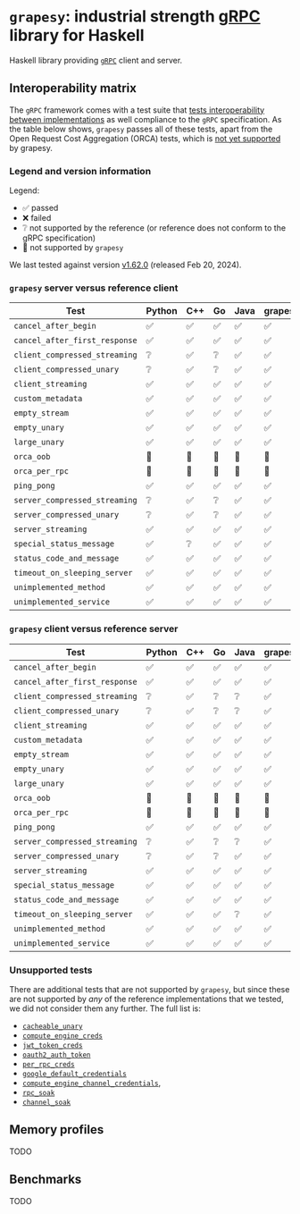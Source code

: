 # `grapesy`: industrial strength [gRPC][grpc:website] library for Haskell

Haskell library providing [`gRPC`][grpc:website] client and server.

## Interoperability matrix

The `gRPC` framework comes with a test suite that [tests interoperability
between implementations][grpc:interop] as well compliance to the `gRPC`
specification. As the table below shows, `grapesy` passes all of these tests,
apart from the Open Request Cost Aggregation (ORCA) tests, which is [not yet
supported][grapesy:issue:72-orca] by grapesy.

### Legend and version information

Legend:

* ✅ passed
* ❌ failed
* ❔ not supported by the reference (or reference does not conform to the gRPC
  specification)
* 🚫 not supported by `grapesy`

We last tested against version
[v1.62.0](https://github.com/grpc/grpc/releases/tag/v1.62.0) (released Feb 20,
2024).

### `grapesy` server versus reference client

| Test                          | Python | C++  | Go | Java | grapesy |
| ----------------------------- | ------ | ---- | -- | ---- | ------- |
| `cancel_after_begin`          | ✅      | ✅    | ✅  | ✅    | ✅       |
| `cancel_after_first_response` | ✅      | ✅    | ✅  | ✅    | ✅       |
| `client_compressed_streaming` | ❔      | ✅    | ❔  | ✅    | ✅       |
| `client_compressed_unary`     | ❔      | ✅    | ❔  | ✅    | ✅       |
| `client_streaming`            | ✅      | ✅    | ✅  | ✅    | ✅       |
| `custom_metadata`             | ✅      | ✅    | ✅  | ✅    | ✅       |
| `empty_stream`                | ✅      | ✅    | ✅  | ✅    | ✅       |
| `empty_unary`                 | ✅      | ✅    | ✅  | ✅    | ✅       |
| `large_unary`                 | ✅      | ✅    | ✅  | ✅    | ✅       |
| `orca_oob`                    | 🚫      | 🚫    | 🚫  | 🚫    | 🚫       |
| `orca_per_rpc`                | 🚫      | 🚫    | 🚫  | 🚫    | 🚫       |
| `ping_pong`                   | ✅      | ✅    | ✅  | ✅    | ✅       |
| `server_compressed_streaming` | ❔      | ✅    | ❔  | ✅    | ✅       |
| `server_compressed_unary`     | ❔      | ✅    | ❔  | ✅    | ✅       |
| `server_streaming`            | ✅      | ✅    | ✅  | ✅    | ✅       |
| `special_status_message`      | ✅      | ❔    | ✅  | ✅    | ✅       |
| `status_code_and_message`     | ✅      | ✅    | ✅  | ✅    | ✅       |
| `timeout_on_sleeping_server`  | ✅      | ✅    | ✅  | ✅    | ✅       |
| `unimplemented_method`        | ✅      | ✅    | ✅  | ✅    | ✅       |
| `unimplemented_service`       | ✅      | ✅    | ✅  | ✅    | ✅       |

### `grapesy` client versus reference server

| Test                          | Python | C++  | Go | Java | grapesy |
| ----------------------------- | ------ | ---- | -- | ---- | ------- |
| `cancel_after_begin`          | ✅      | ✅    | ✅  | ✅    | ✅       |
| `cancel_after_first_response` | ✅      | ✅    | ✅  | ✅    | ✅       |
| `client_compressed_streaming` | ❔      | ✅    | ❔  | ❔    | ✅       |
| `client_compressed_unary`     | ❔      | ✅    | ❔  | ❔    | ✅       |
| `client_streaming`            | ✅      | ✅    | ✅  | ✅    | ✅       |
| `custom_metadata`             | ✅      | ✅    | ✅  | ✅    | ✅       |
| `empty_stream`                | ✅      | ✅    | ✅  | ✅    | ✅       |
| `empty_unary`                 | ✅      | ✅    | ✅  | ✅    | ✅       |
| `large_unary`                 | ✅      | ✅    | ✅  | ✅    | ✅       |
| `orca_oob`                    | 🚫      | 🚫    | 🚫  | 🚫    | 🚫       |
| `orca_per_rpc`                | 🚫      | 🚫    | 🚫  | 🚫    | 🚫       |
| `ping_pong`                   | ✅      | ✅    | ✅  | ✅    | ✅       |
| `server_compressed_streaming` | ❔      | ✅    | ❔  | ❔    | ✅       |
| `server_compressed_unary`     | ❔      | ✅    | ❔  | ✅    | ✅       |
| `server_streaming`            | ✅      | ✅    | ✅  | ✅    | ✅       |
| `special_status_message`      | ✅      | ✅    | ✅  | ✅    | ✅       |
| `status_code_and_message`     | ✅      | ✅    | ✅  | ✅    | ✅       |
| `timeout_on_sleeping_server`  | ✅      | ✅    | ✅  | ❔    | ✅       |
| `unimplemented_method`        | ✅      | ✅    | ✅  | ✅    | ✅       |
| `unimplemented_service`       | ✅      | ✅    | ✅  | ✅    | ✅       |

### Unsupported tests

There are additional tests that are not supported by `grapesy`, but since these
are not supported by _any_ of the reference implementations that we tested, we
did not consider them any further. The full list is:

* [`cacheable_unary`](https://github.com/grpc/grpc/blob/master/doc/interop-test-descriptions.md#cacheable_unary)
* [`compute_engine_creds`](https://github.com/grpc/grpc/blob/master/doc/interop-test-descriptions.md#compute_engine_creds)
* [`jwt_token_creds`](https://github.com/grpc/grpc/blob/master/doc/interop-test-descriptions.md#jwt_token_creds)
* [`oauth2_auth_token`](https://github.com/grpc/grpc/blob/master/doc/interop-test-descriptions.md#oauth2_auth_token)
* [`per_rpc_creds`](https://github.com/grpc/grpc/blob/master/doc/interop-test-descriptions.md#per_rpc_creds)
* [`google_default_credentials`](https://github.com/grpc/grpc/blob/master/doc/interop-test-descriptions.md#google_default_credentials)
* [`compute_engine_channel_credentials`](https://github.com/grpc/grpc/blob/master/doc/interop-test-descriptionsmd#compute_engine_channel_credentials),
* [`rpc_soak`](https://github.com/grpc/grpc/blob/master/doc/interop-test-descriptions.md#rpc_soak)
* [`channel_soak`](https://github.com/grpc/grpc/blob/master/doc/interop-test-descriptions.md#channel_soak)

[grpc:website]: https://grpc.io/
[grpc:interop]: https://github.com/grpc/grpc/tree/master/tools/interop_matrix
[grapesy:issue:72-orca]: https://github.com/well-typed/grapesy/issues/72

## Memory profiles

TODO

## Benchmarks

TODO